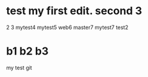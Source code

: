 test
my first edit.
second
3
=======
2
3
mytest4
mytest5
web6
master7
mytest7
test2


b1
b2
b3
====

my test git
